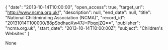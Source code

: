 {
  "date": "2013-10-14T10:00:00", 
  "open_access": true, 
  "target_url": "http://www.ncma.org.uk/", 
  "description": null, 
  "end_date": null, 
  "title": "National Childminding Association (NCMA)", 
  "record_id": "20131014T100000/88pSbdhaoXw47J+PbqojZQ==", 
  "publisher": "ncma.org.uk", 
  "start_date": "2013-10-14T10:00:00Z", 
  "subject": "Children's Websites"
}

None